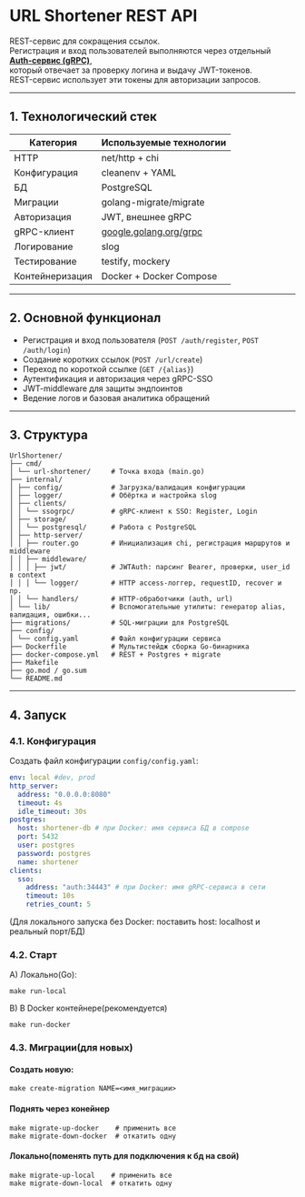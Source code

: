 # URL Shortener REST API

REST-сервис для сокращения ссылок.  
Регистрация и вход пользователей выполняются через отдельный **[Auth-сервис (gRPC)](https://github.com/Sheridanlk/gRPCAuth)**,  
который отвечает за проверку логина и выдачу JWT-токенов.  
REST-сервис использует эти токены для авторизации запросов.

---

## 1. Технологический стек
| Категория | Используемые технологии |
|------------|-------------------------|
| HTTP | net/http + chi |
| Конфигурация | cleanenv + YAML |
| БД | PostgreSQL |
| Миграции | golang-migrate/migrate |
| Авторизация | JWT, внешнее gRPC |
| gRPC-клиент | [google.golang.org/grpc](https://pkg.go.dev/google.golang.org/grpc) |
| Логирование | slog |
| Тестирование | testify, mockery |
| Контейнеризация | Docker + Docker Compose |

---

## 2. Основной функционал
- Регистрация и вход пользователя (`POST /auth/register`, `POST /auth/login`)
- Создание коротких ссылок (`POST /url/create`)
- Переход по короткой ссылке (`GET /{alias}`)
- Аутентификация и авторизация через gRPC-SSO
- JWT-middleware для защиты эндпоинтов
- Ведение логов и базовая аналитика обращений

---

## 3. Структура

```
UrlShortener/
├── cmd/
│ └── url-shortener/     # Точка входа (main.go)
├── internal/
│ ├── config/            # Загрузка/валидация конфигурации
│ ├── logger/            # Обёртка и настройка slog
│ ├── clients/
│ │ └── ssogrpc/         # gRPC-клиент к SSO: Register, Login
│ ├── storage/
│ │ └── postgresql/      # Работа с PostgreSQL
│ ├── http-server/
│ │ ├── router.go        # Инициализация chi, регистрация маршрутов и middleware
│ │ ├── middleware/
│ │ │ ├── jwt/           # JWTAuth: парсинг Bearer, проверки, user_id в context
│ │ │ └── logger/        # HTTP access-логгер, requestID, recover и пр.
│ │ └── handlers/        # HTTP-обработчики (auth, url)
│ └── lib/               # Вспомогательные утилиты: генератор alias, валидация, ошибки...
├── migrations/          # SQL-миграции для PostgreSQL
├── config/
│ └── config.yaml        # Файл конфигурации сервиса
├── Dockerfile           # Мультистейдж сборка Go-бинарника
├── docker-compose.yml   # REST + Postgres + migrate
├── Makefile
├── go.mod / go.sum
└── README.md
```

---

## 4. Запуск
### 4.1. Конфигурация 
Создать файл конфигурации `config/config.yaml`:
``` yaml
env: local #dev, prod
http_server:
  address: "0.0.0.0:8080"
  timeout: 4s
  idle_timeout: 30s
postgres:
  host: shortener-db # при Docker: имя сервиса БД в compose
  port: 5432
  user: postgres
  password: postgres
  name: shortener
clients:
  sso:
    address: "auth:34443" # при Docker: имя gRPC-сервиса в сети
    timeout: 10s
    retries_count: 5
```
(Для локального запуска без Docker: поставить host: localhost и реальный порт/БД)

### 4.2. Старт
A) Локально(Go):
``` 
make run-local
```
B) В Docker контейнере(рекомендуется)
```
make run-docker
```

### 4.3. Миграции(для новых)
#### Создать новую:
```
make create-migration NAME=<имя_миграции>
```
#### Поднять через конейнер 
```
make migrate-up-docker    # применить все
make migrate-down-docker  # откатить одну
```
#### Локально(поменять путь для подключения к бд на свой)
```
make migrate-up-local    # применить все
make migrate-down-local  # откатить одну
```







